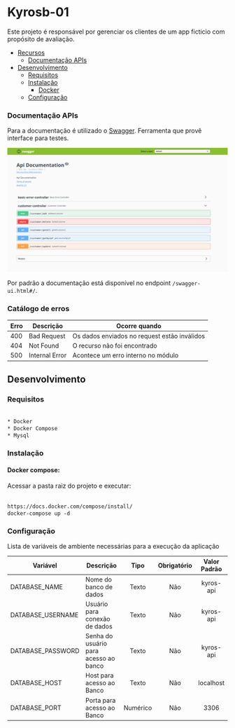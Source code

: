 # Kyrosb-01

Este projeto é responsável por gerenciar os clientes de um app ficticio com propósito de avaliação.

- [Recursos](#recursos)
  - [Documentação APIs](#documentação-apis)
- [Desenvolvimento](#desenvolvimento)
  - [Requisitos](#requisitos)
  - [Instalação](#instalação)
    - [Docker](#docker-compose)
  - [Configuração](#configuração)
  
### Documentação APIs

Para a documentação é utilizado o [Swagger](https://swagger.io/). Ferramenta que provê interface para testes.

![swagger](./docs/images/swagger.png)

Por padrão a documentação está disponível no endpoint `/swagger-ui.html#/`.

### Catálogo de erros

| Erro | Descrição           | Ocorre quando                                                  |
| ---- | ------------------- | -------------------------------------------------------------- |
|  400 | Bad Request         | Os dados enviados no request estão inválidos                   |
|  404 | Not Found           | O recurso não foi encontrado                                   |
|  500 | Internal Error      | Acontece um erro interno no módulo                             |

## Desenvolvimento

### Requisitos

```

* Docker
* Docker Compose
* Mysql

```

### Instalação

#### Docker compose:

Acessar a pasta raiz do projeto e executar:

```

https://docs.docker.com/compose/install/
docker-compose up -d

```

### Configuração

Lista de variáveis de ambiente necessárias para a execução da aplicação

| Variável               | Descrição                             |   Tipo   | Obrigatório |  Valor Padrão   |
| ---------------------- | ------------------------------------- | :------: | :---------: | :-------------: |
| DATABASE_NAME          | Nome do banco de dados                |  Texto   |     Não     |    kyros-api    |
| DATABASE_USERNAME      | Usuário para conexão de dados         |  Texto   |     Não     |    kyros-api    |
| DATABASE_PASSWORD      | Senha do usuário para acesso ao banco |  Texto   |     Não     |    kyros-api    |
| DATABASE_HOST          | Host para acesso ao Banco             |  Texto   |     Não     |    localhost    |
| DATABASE_PORT          | Porta para acesso ao Banco            | Numérico |     Não     |      3306       |
